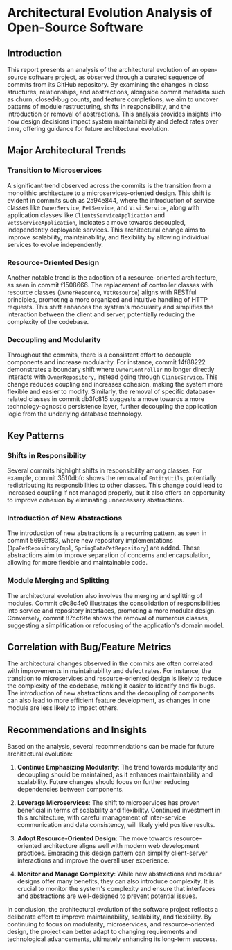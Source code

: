 # Architectural Evolution Analysis of Open-Source Software

## Introduction

This report presents an analysis of the architectural evolution of an open-source software project, as observed through a curated sequence of commits from its GitHub repository. By examining the changes in class structures, relationships, and abstractions, alongside commit metadata such as churn, closed-bug counts, and feature completions, we aim to uncover patterns of module restructuring, shifts in responsibility, and the introduction or removal of abstractions. This analysis provides insights into how design decisions impact system maintainability and defect rates over time, offering guidance for future architectural evolution.

## Major Architectural Trends

### Transition to Microservices

A significant trend observed across the commits is the transition from a monolithic architecture to a microservices-oriented design. This shift is evident in commits such as 2a94e844, where the introduction of service classes like `OwnerService`, `PetService`, and `VisitService`, along with application classes like `ClientsServiceApplication` and `VetsServiceApplication`, indicates a move towards decoupled, independently deployable services. This architectural change aims to improve scalability, maintainability, and flexibility by allowing individual services to evolve independently.

### Resource-Oriented Design

Another notable trend is the adoption of a resource-oriented architecture, as seen in commit f1508666. The replacement of controller classes with resource classes (`OwnerResource`, `VetResource`) aligns with RESTful principles, promoting a more organized and intuitive handling of HTTP requests. This shift enhances the system's modularity and simplifies the interaction between the client and server, potentially reducing the complexity of the codebase.

### Decoupling and Modularity

Throughout the commits, there is a consistent effort to decouple components and increase modularity. For instance, commit 14f88222 demonstrates a boundary shift where `OwnerController` no longer directly interacts with `OwnerRepository`, instead going through `ClinicService`. This change reduces coupling and increases cohesion, making the system more flexible and easier to modify. Similarly, the removal of specific database-related classes in commit db3fc815 suggests a move towards a more technology-agnostic persistence layer, further decoupling the application logic from the underlying database technology.

## Key Patterns

### Shifts in Responsibility

Several commits highlight shifts in responsibility among classes. For example, commit 3510dbfc shows the removal of `EntityUtils`, potentially redistributing its responsibilities to other classes. This change could lead to increased coupling if not managed properly, but it also offers an opportunity to improve cohesion by eliminating unnecessary abstractions.

### Introduction of New Abstractions

The introduction of new abstractions is a recurring pattern, as seen in commit 5699bf83, where new repository implementations (`JpaPetRepositoryImpl`, `SpringDataPetRepository`) are added. These abstractions aim to improve separation of concerns and encapsulation, allowing for more flexible and maintainable code.

### Module Merging and Splitting

The architectural evolution also involves the merging and splitting of modules. Commit c9c8c4e0 illustrates the consolidation of responsibilities into service and repository interfaces, promoting a more modular design. Conversely, commit 87ccf9fe shows the removal of numerous classes, suggesting a simplification or refocusing of the application's domain model.

## Correlation with Bug/Feature Metrics

The architectural changes observed in the commits are often correlated with improvements in maintainability and defect rates. For instance, the transition to microservices and resource-oriented design is likely to reduce the complexity of the codebase, making it easier to identify and fix bugs. The introduction of new abstractions and the decoupling of components can also lead to more efficient feature development, as changes in one module are less likely to impact others.

## Recommendations and Insights

Based on the analysis, several recommendations can be made for future architectural evolution:

1. **Continue Emphasizing Modularity**: The trend towards modularity and decoupling should be maintained, as it enhances maintainability and scalability. Future changes should focus on further reducing dependencies between components.

2. **Leverage Microservices**: The shift to microservices has proven beneficial in terms of scalability and flexibility. Continued investment in this architecture, with careful management of inter-service communication and data consistency, will likely yield positive results.

3. **Adopt Resource-Oriented Design**: The move towards resource-oriented architecture aligns well with modern web development practices. Embracing this design pattern can simplify client-server interactions and improve the overall user experience.

4. **Monitor and Manage Complexity**: While new abstractions and modular designs offer many benefits, they can also introduce complexity. It is crucial to monitor the system's complexity and ensure that interfaces and abstractions are well-designed to prevent potential issues.

In conclusion, the architectural evolution of the software project reflects a deliberate effort to improve maintainability, scalability, and flexibility. By continuing to focus on modularity, microservices, and resource-oriented design, the project can better adapt to changing requirements and technological advancements, ultimately enhancing its long-term success.